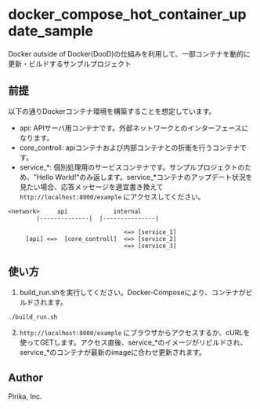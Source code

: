 # docker_compose_hot_container_update_sample
Docker outside of Docker(DooD)の仕組みを利用して、一部コンテナを動的に更新・ビルドするサンプルプロジェクト

## 前提
以下の通りDockerコンテナ環境を構築することを想定しています。

- api: APIサーバ用コンテナです。外部ネットワークとのインターフェースになります。
- core_controll: apiコンテナおよび内部コンテナとの折衝を行うコンテナです。
- service\_\*: 個別処理用のサービスコンテナです。サンプルプロジェクトのため、"Hello World!"のみ返します。service_\*コンテナのアップデート状況を見たい場合、応答メッセージを適宜書き換えて `http://localhost:8000/example` にアクセスしてください。

```
<network>     api             internal
        |--------------|  |---------------|

                                 <=> [service_1]
     [api] <=>  [core_controll]  <=> [service_2]
                                 <=> [service_3]
```

## 使い方
1. build_run.shを実行してください。Docker-Composeにより、コンテナがビルドされます。

```bash
./build_run.sh
```

2. `http://localhost:8000/example` にブラウザからアクセスするか、cURLを使ってGETします。アクセス直後、service_\*のイメージがリビルドされ、service\_\*のコンテナが最新のimageに合わせ更新されます。

## Author
Pirika, Inc.
